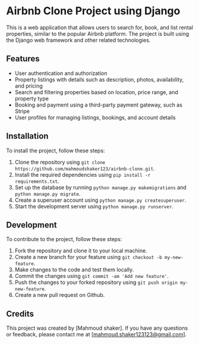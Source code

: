 # Airbnb Clone Project using Django

This is a web application that allows users to search for, book, and list rental properties, similar to the popular Airbnb platform. The project is built using the Django web framework and other related technologies.

## Features

- User authentication and authorization
- Property listings with details such as description, photos, availability, and pricing
- Search and filtering properties based on location, price range, and property type
- Booking and payment using a third-party payment gateway, such as Stripe
- User profiles for managing listings, bookings, and account details

## Installation

To install the project, follow these steps:

1. Clone the repository using `git clone https://github.com/mahmoudshaker123/airbnb-clone.git`.
2. Install the required dependencies using `pip install -r requirements.txt`.
3. Set up the database by running `python manage.py makemigrations` and `python manage.py migrate`.
4. Create a superuser account using `python manage.py createsuperuser`.
5. Start the development server using `python manage.py runserver`.

## Development

To contribute to the project, follow these steps:

1. Fork the repository and clone it to your local machine.
2. Create a new branch for your feature using `git checkout -b my-new-feature`.
3. Make changes to the code and test them locally.
4. Commit the changes using `git commit -am 'Add new feature'`.
5. Push the changes to your forked repository using `git push origin my-new-feature`.
6. Create a new pull request on Github.

## Credits

This project was created by [Mahmoud shaker]. If you have any questions or feedback, please contact me at [mahmoud.shaker123123@gmail.com].

